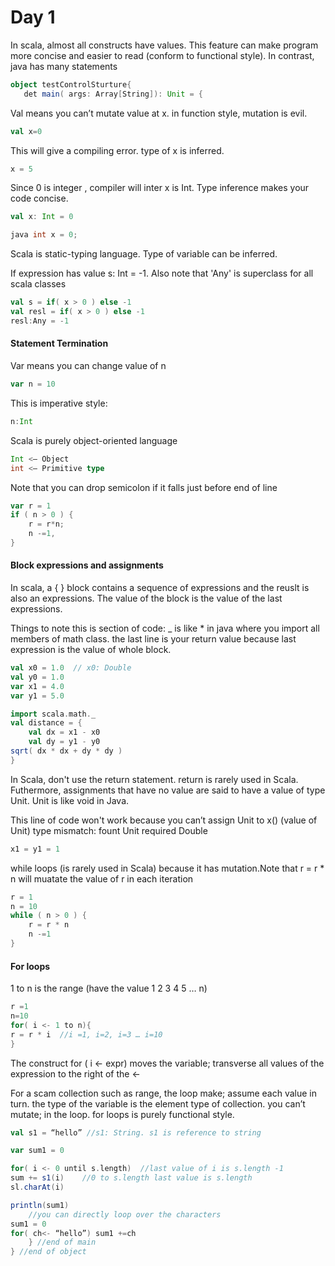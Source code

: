 # __Day 1__

In scala, almost all constructs have values. This feature can make program more  concise and easier to read
 (conform to functional style). In contrast, java has many statements
 ```scala
object testControlSturture{
	det main( args: Array[String]): Unit = {
```
Val means you can’t mutate value at x. in function style, mutation is  evil.
```scala
val x=0
```
  This will give a compiling error. type of x is inferred.
```scala
x = 5		
  ```

Since 0 is integer , compiler will inter x is Int. Type inference makes your code concise.
```scala
val x: Int = 0
```

```java
java int x = 0; 	
```
Scala is static-typing language. Type of variable can be inferred.

  If expression has value s: Int = -1. Also note that 'Any' is superclass for all scala classes
```scala
val s = if( x > 0 ) else -1
val resl = if( x > 0 ) else -1
resl:Any = -1  	
```

#### Statement Termination

Var means you can change value of n

```scala
var n = 10		
``` 
This is imperative style:

```scala
n:Int		
```

Scala is purely object-oriented language
```scala
Int <— Object 	
int <— Primitive type
```
Note that you can drop semicolon if it falls just before end of line
```scala
var r = 1
if ( n > 0 ) {
	r = r*n;
	n -=1,
}
```

#### Block expressions and assignments

In scala, a { } block contains a sequence of expressions and the reuslt is also an expressions. The value of the block is the value of the last expressions.

Things to note this is section of code: _ is like * in java where you import all members of math class. the last line is your return value because last   expression is the value of whole block.
```scala
val x0 = 1.0  // x0: Double
val y0 = 1.0
var x1 = 4.0
var y1 = 5.0

import scala.math._		
val distance = {
	val dx = x1 - x0
	val dy = y1 - y0
sqrt( dx * dx + dy * dy )
}
```
In Scala, don't use the return statement. return is rarely used in Scala. Futhermore, assignments that have no value are said to have a value of type Unit. Unit is like void in Java.

This line of code won't work because you can’t assign Unit to x() (value of Unit) type mismatch: fount Unit required Double

```scala
x1 = y1 = 1
```

while loops (is rarely used in Scala) because it has mutation.Note that r = r * n will muatate the value of r in each iteration
```scala
r = 1
n = 10
while ( n > 0 ) {
	r = r * n 	
	n -=1
}
```

#### For loops

1 to n is the range (have the value 1 2 3 4 5 … n)

```scala
r =1
n=10
for( i <- 1 to n){ 		 
r = r * i  //i =1, i=2, i=3 … i=10
}
```
The construct for ( i <- expr) moves the variable; transverse all values of the expression to the right of the <-

For a scam collection such as range, the loop make; assume each value in turn. the type of the variable is the element type of collection. you can’t mutate; in the loop. for loops is purely functional style.

```scala
val s1 = “hello” //s1: String. s1 is reference to string

var sum1 = 0

for( i <- 0 until s.length)	 //last value of i is s.length -1
sum += s1(i)	//0 to s.length last value is s.length
sl.charAt(i)

println(sum1)
	//you can directly loop over the characters
sum1 = 0
for( ch<- “hello”) sum1 +=ch
	} //end of main
} //end of object
```
